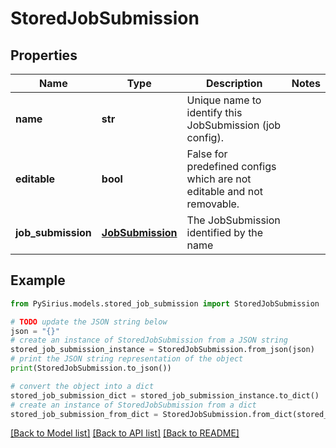 # StoredJobSubmission


## Properties

Name | Type | Description | Notes
------------ | ------------- | ------------- | -------------
**name** | **str** | Unique name to identify this JobSubmission (job config). | 
**editable** | **bool** | False for predefined configs which are not editable and not removable. | 
**job_submission** | [**JobSubmission**](JobSubmission.md) | The JobSubmission identified by the name | 

## Example

```python
from PySirius.models.stored_job_submission import StoredJobSubmission

# TODO update the JSON string below
json = "{}"
# create an instance of StoredJobSubmission from a JSON string
stored_job_submission_instance = StoredJobSubmission.from_json(json)
# print the JSON string representation of the object
print(StoredJobSubmission.to_json())

# convert the object into a dict
stored_job_submission_dict = stored_job_submission_instance.to_dict()
# create an instance of StoredJobSubmission from a dict
stored_job_submission_from_dict = StoredJobSubmission.from_dict(stored_job_submission_dict)
```
[[Back to Model list]](../README.md#documentation-for-models) [[Back to API list]](../README.md#documentation-for-api-endpoints) [[Back to README]](../README.md)


